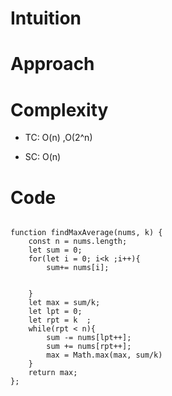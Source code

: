 # Intuition

# Approach

<!-- Describe your approach to solving the problem. -->

# Complexity

- TC: O(n) ,O(2^n)
<!-- Add your time complexity here, e.g. $$O(n)$$ -->

- SC: O(n)

# Code

```

function findMaxAverage(nums, k) {
    const n = nums.length;
    let sum = 0;
    for(let i = 0; i<k ;i++){
        sum+= nums[i];


    }
    let max = sum/k;
    let lpt = 0;
    let rpt = k  ;
    while(rpt < n){
        sum -= nums[lpt++];
        sum += nums[rpt++];
        max = Math.max(max, sum/k)
    }
    return max;
};

```
